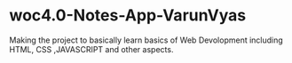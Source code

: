 # woc4.0-Notes-App-VarunVyas
Making the project to basically learn basics of Web Devolopment including HTML, CSS ,JAVASCRIPT and other aspects.
